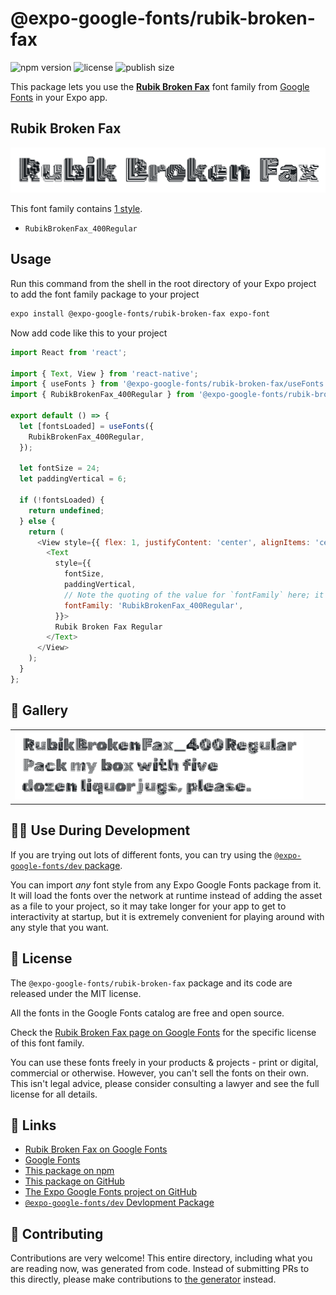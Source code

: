 # @expo-google-fonts/rubik-broken-fax

![npm version](https://flat.badgen.net/npm/v/@expo-google-fonts/rubik-broken-fax)
![license](https://flat.badgen.net/github/license/expo/google-fonts)
![publish size](https://flat.badgen.net/packagephobia/install/@expo-google-fonts/rubik-broken-fax)

This package lets you use the [**Rubik Broken Fax**](https://fonts.google.com/specimen/Rubik+Broken+Fax) font family from [Google Fonts](https://fonts.google.com/) in your Expo app.

## Rubik Broken Fax

![Rubik Broken Fax](./font-family.png)

This font family contains [1 style](#-gallery).

- `RubikBrokenFax_400Regular`

## Usage

Run this command from the shell in the root directory of your Expo project to add the font family package to your project
```sh
expo install @expo-google-fonts/rubik-broken-fax expo-font
```

Now add code like this to your project
```js
import React from 'react';

import { Text, View } from 'react-native';
import { useFonts } from '@expo-google-fonts/rubik-broken-fax/useFonts';
import { RubikBrokenFax_400Regular } from '@expo-google-fonts/rubik-broken-fax/400Regular';

export default () => {
  let [fontsLoaded] = useFonts({
    RubikBrokenFax_400Regular,
  });

  let fontSize = 24;
  let paddingVertical = 6;

  if (!fontsLoaded) {
    return undefined;
  } else {
    return (
      <View style={{ flex: 1, justifyContent: 'center', alignItems: 'center' }}>
        <Text
          style={{
            fontSize,
            paddingVertical,
            // Note the quoting of the value for `fontFamily` here; it expects a string!
            fontFamily: 'RubikBrokenFax_400Regular',
          }}>
          Rubik Broken Fax Regular
        </Text>
      </View>
    );
  }
};

```

## 🔡 Gallery


||||
|-|-|-|
|![RubikBrokenFax_400Regular](.//400Regular/RubikBrokenFax_400Regular.ttf.png)||||


## 👩‍💻 Use During Development

If you are trying out lots of different fonts, you can try using the [`@expo-google-fonts/dev` package](https://github.com/expo/google-fonts/tree/master/font-packages/dev#readme).

You can import *any* font style from any Expo Google Fonts package from it. It will load the fonts
over the network at runtime instead of adding the asset as a file to your project, so it may take longer
for your app to get to interactivity at startup, but it is extremely convenient
for playing around with any style that you want.

## 📖 License

The `@expo-google-fonts/rubik-broken-fax` package and its code are released under the MIT license.

All the fonts in the Google Fonts catalog are free and open source.

Check the [Rubik Broken Fax page on Google Fonts](https://fonts.google.com/specimen/Rubik+Broken+Fax) for the specific license of this font family.

You can use these fonts freely in your products & projects - print or digital, commercial or otherwise. However, you can't sell the fonts on their own. This isn't legal advice, please consider consulting a lawyer and see the full license for all details.

## 🔗 Links

- [Rubik Broken Fax on Google Fonts](https://fonts.google.com/specimen/Rubik+Broken+Fax)
- [Google Fonts](https://fonts.google.com/)
- [This package on npm](https://www.npmjs.com/package/@expo-google-fonts/rubik-broken-fax)
- [This package on GitHub](https://github.com/expo/google-fonts/tree/master/font-packages/rubik-broken-fax)
- [The Expo Google Fonts project on GitHub](https://github.com/expo/google-fonts)
- [`@expo-google-fonts/dev` Devlopment Package](https://github.com/expo/google-fonts/tree/master/font-packages/dev)

## 🤝 Contributing

Contributions are very welcome! This entire directory, including what you are reading now, was generated from code. Instead of submitting PRs to this directly, please make contributions to [the generator](https://github.com/expo/google-fonts/tree/master/packages/generator) instead.
